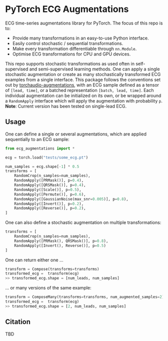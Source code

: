 # PyTorch ECG Augmentations

ECG time-series augmentations library for PyTorch. The focus of this repo is to:
- Provide many transformations in an easy-to-use Python interface.
- Easily control stochastic / sequential transformations.
- Make every transformation differentiable through `nn.Module`.
- Optimise ECG transformations for CPU and GPU devices.

This repo supports stochastic transformations as used often in self-supervised and semi-supervised learning methods. One can apply a single stochastic augmentation or create as many stochastically transformed ECG examples from a single interface. This package follows the conventions set out by [torchaudio-augmentations](https://github.com/Spijkervet/torchaudio-augmentations), with an ECG sample defined as a tensor of `[lead, time]`, or a batched representation `[batch, lead, time]`. Each individual augmentation can be initialized on its own, or be wrapped around a `RandomApply` interface which will apply the augmentation with probability `p`. **Note**: Current version has been tested on single-lead ECG.

## Usage

One can define a single or several augmentations, which are applied sequentially to an ECG sample:

```python
from ecg_augmentations import *

ecg = torch.load("tests/some_ecg.pt")

num_samples = ecg.shape[-1] * 0.5
transforms = [
    RandomCrop(n_samples=num_samples),
    RandomApply([PRMask()], p=0.4),
    RandomApply([QRSMask()], p=0.4),
    RandomApply([Scale()], p=0.5),
    RandomApply([Permute()], p=0.6),
    RandomApply([GaussianNoise(max_snr=0.005)], p=0.8),
    RandomApply([Invert()], p=0.2),
    RandomApply([Reverse()], p=0.2),
]
```

One can also define a stochastic augmentation on multiple transformations:

```python
transforms = [
    RandomCrop(n_samples=num_samples),
    RandomApply([PRMask(), QRSMask()], p=0.8),
    RandomApply([Invert(), Reverse()], p=0.5)
]
```

One can return either one ...

```python
transform = Compose(transforms=transforms)
transformed_ecg =  transform(ecg)
>> transformed_ecg.shape = [num_leads, num_samples]
```

... or many versions of the same example:

```python
transform = ComposeMany(transforms=transforms, num_augmented_samples=2)
transformed_ecg =  transform(ecg)
>> transformed_ecg.shape = [2, num_leads, num_samples]
```

## Citation

TBD